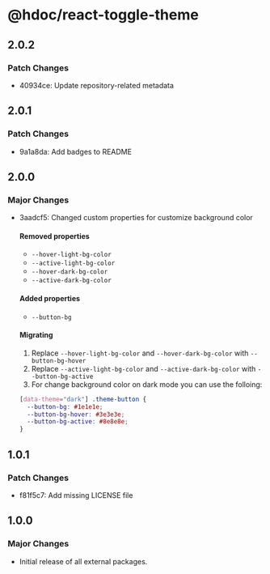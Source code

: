 # @hdoc/react-toggle-theme

## 2.0.2

### Patch Changes

- 40934ce: Update repository-related metadata

## 2.0.1

### Patch Changes

- 9a1a8da: Add badges to README

## 2.0.0

### Major Changes

- 3aadcf5: Changed custom properties for customize background color

  #### Removed properties

  - `--hover-light-bg-color`
  - `--active-light-bg-color`
  - `--hover-dark-bg-color`
  - `--active-dark-bg-color`

  #### Added properties

  - `--button-bg`

  #### Migrating

  1. Replace `--hover-light-bg-color` and `--hover-dark-bg-color` with `--button-bg-hover`
  2. Replace `--active-light-bg-color` and `--active-dark-bg-color` with `--button-bg-active`
  3. For change background color on dark mode you can use the folloing:

  ```css
  [data-theme="dark"] .theme-button {
    --button-bg: #1e1e1e;
    --button-bg-hover: #3e3e3e;
    --button-bg-active: #8e8e8e;
  }
  ```

## 1.0.1

### Patch Changes

- f81f5c7: Add missing LICENSE file

## 1.0.0

### Major Changes

- Initial release of all external packages.
